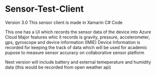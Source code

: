 Sensor-Test-Client
==================

Version 3.0
This sensor client is made in Xamarin C# Code

This one has a UI which records the sensor data of the device into Azure Cloud
Major features whic it records is gravity, pressure, accelerometer, gps, gyroscope and device information (IMIE)
Device Information is recorded for keeping the track of data which will be used for academic pupose to measure sensor accuracy 
on collaborative sensor platform

Next version will include battery and external temeperature and humidity data (this would be recorded from open weather api)
